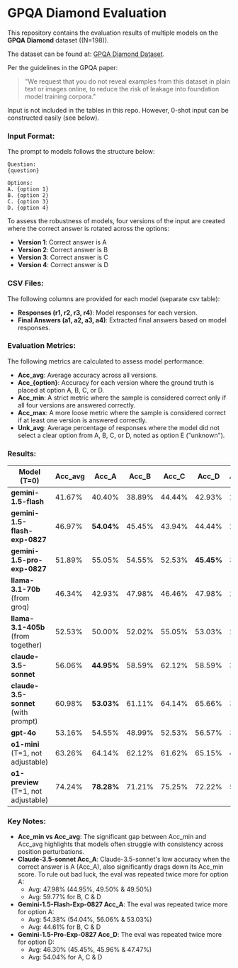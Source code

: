 # GPQA Diamond Evaluation

This repository contains the evaluation results of multiple models on the **GPQA Diamond** dataset ((N=198)). 

The dataset can be found at: [GPQA Diamond Dataset](https://github.com/idavidrein/gpqa). 

Per the guidelines in the GPQA paper:
> "We request that you do not reveal examples from this dataset in plain text or images online, to reduce the risk of leakage into foundation model training corpora."

Input is not included in the tables in this repo.
However, 0-shot input can be constructed easily (see below).

### Input Format:
The prompt to models follows the structure below:

```
Question: 
{question}

Options: 
A. {option 1}
B. {option 2}
C. {option 3}
D. {option 4}
```

To assess the robustness of models, four versions of the input are created where the correct answer is rotated across the options:
- **Version 1**: Correct answer is A
- **Version 2**: Correct answer is B
- **Version 3**: Correct answer is C
- **Version 4**: Correct answer is D

### CSV Files:
The following columns are provided for each model (separate csv table):
- **Responses (r1, r2, r3, r4)**: Model responses for each version.
- **Final Answers (a1, a2, a3, a4)**: Extracted final answers based on model responses.

### Evaluation Metrics:
The following metrics are calculated to assess model performance:
- **Acc_avg**: Average accuracy across all versions.
- **Acc_{option}**: Accuracy for each version where the ground truth is placed at option A, B, C, or D.
- **Acc_min**: A strict metric where the sample is considered correct only if all four versions are answered correctly.
- **Acc_max**: A more loose metric where the sample is considered correct if at least one version is answered correctly.
- **Unk_avg**: Average percentage of responses where the model did not select a clear option from A, B, C, or D, noted as option E ("unknown").

### Results:

| Model (T=0)                    | Acc_avg  | Acc_A   | Acc_B   | Acc_C   | Acc_D   | Acc_min  | Acc_max  | Unk_avg   |
|---------------------------------|----------|---------|---------|---------|---------|----------|----------|-----------|
| **gemini-1.5-flash**            | 41.67%   | 40.40%  | 38.89%  | 44.44%  | 42.93%  | 23.23%   | 63.13%   | 11.49%    |
| **gemini-1.5-flash-exp-0827**   | 46.97%   | **54.04%**  | 45.45%  | 43.94%  | 44.44%  | 26.26%   | 73.23%   | 8.59%     |
| **gemini-1.5-pro-exp-0827**     | 51.89%   | 55.05%  | 54.55%  | 52.53%  | **45.45%**  | 32.32%   | 75.25%   | 7.83%     |
| **llama-3.1-70b** (from groq)   | 46.34%   | 42.93%  | 47.98%  | 46.46%  | 47.98%  | 24.24%   | 71.72%   | 7.33%     |
| **llama-3.1-405b** (from together) | 52.53% | 50.00%  | 52.02%  | 55.05%  | 53.03%  | 29.80%   | 76.77%   | 6.95%     |
| **claude-3.5-sonnet**           | 56.06%   | **44.95%**  | 58.59%  | 62.12%  | 58.59%  | 30.30%   | 78.28%   | 6.95%     |
| **claude-3.5-sonnet** (with prompt) | 60.98%| **53.03%**  | 61.11%  | 64.14%  | 65.66%  | 39.39%   | 83.33%   | 3.91%     |
| **gpt-4o**                      | 53.16%   | 54.55%  | 48.99%  | 52.53%  | 56.57%  | 33.84%   | 73.23%   | 7.32%     |
| **o1-mini** (T=1, not adjustable)                    | 63.26%   | 64.14%  | 62.12%  | 61.62%  | 65.15%  | 46.46%   | 82.83%   | 2.02%     |
| **o1-preview** (T=1, not adjustable)                   | 74.24%   | **78.28%**  | 71.21%  | 75.25%  | 72.22%  | 59.09%   | 88.89%   | 0.88%     |


### Key Notes:
- **Acc_min vs Acc_avg**: The significant gap between Acc_min and Acc_avg highlights that models often struggle with consistency across position perturbations.
- **Claude-3.5-sonnet Acc_A**: Claude-3.5-sonnet's low accuracy when the correct answer is A (Acc_A), also significantly drags down its Acc_min score. To rule out bad luck, the eval was repeated twice more for option A:
  - Avg: 47.98% (44.95%, 49.50% & 49.50%)
  - Avg: 59.77% for B, C & D
- **Gemini-1.5-Flash-Exp-0827 Acc_A**: The eval was repeated twice more for option A:
  - Avg: 54.38% (54.04%, 56.06% & 53.03%)
  - Avg: 44.61% for B, C & D
- **Gemini-1.5-Pro-Exp-0827 Acc_D**: The eval was repeated twice more for option D:
  - Avg: 46.30% (45.45%, 45.96% & 47.47%)
  - Avg: 54.04% for A, C & D
